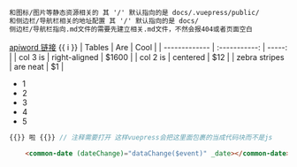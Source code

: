 ```html
和图标/图片等静态资源相关的 其 '/' 默认指向的是 docs/.vuepress/public/
和侧边栏/导航栏相关的地址配置 其 '/' 默认指向的是 docs/
侧边栏/导航栏指向.md文件的需要先建立相关.md文件，不然会报404或者页面空白
```
<a href='/AAA/apiword/' target="_blank">apiword 链接</a>
<span v-for="i in 3">{{ i }} </span>
| Tables        |      Are      |   Cool |
| ------------- | :-----------: | -----: |
| col 3 is      | right-aligned | \$1600 |
| col 2 is      |   centered    |   \$12 |
| zebra stripes |   are neat    |    \$1 |

<ul class="_ul">
    <li>1</li>
    <li>2</li>
    <li>3</li>
    <li>4</li>
    <li>5</li>
</ul>

<style lang="stylus">._ul
/* 选择器插值 */
  for row in 1 2 3 4 5
    li:nth-child({row})
      height 10px * row
      width 5px *row
      background red
      margin-top 2px * row
      
      </style>

<!-- 引入代码左上角波浪号中的 (你所写语法) ```` 是html就 html 是 css ``` 给写css -->
<!-- 注释需要打开 这样vuepress会把这里面包裹的当成代码块而不是js -->
```js
{{}} 啦 {{}} // 注释需要打开 这样vuepress会把这里面包裹的当成代码块而不是js
```

```html
    <common-date (dateChange)="dataChange($event)" _date></common-date>
```